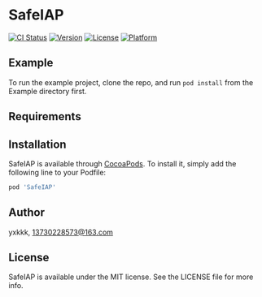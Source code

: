 # SafeIAP

[![CI Status](https://img.shields.io/travis/yxkkk/SafeIAP.svg?style=flat)](https://travis-ci.org/yxkkk/SafeIAP)
[![Version](https://img.shields.io/cocoapods/v/SafeIAP.svg?style=flat)](https://cocoapods.org/pods/SafeIAP)
[![License](https://img.shields.io/cocoapods/l/SafeIAP.svg?style=flat)](https://cocoapods.org/pods/SafeIAP)
[![Platform](https://img.shields.io/cocoapods/p/SafeIAP.svg?style=flat)](https://cocoapods.org/pods/SafeIAP)

## Example

To run the example project, clone the repo, and run `pod install` from the Example directory first.

## Requirements

## Installation

SafeIAP is available through [CocoaPods](https://cocoapods.org). To install
it, simply add the following line to your Podfile:

```ruby
pod 'SafeIAP'
```

## Author

yxkkk, 13730228573@163.com

## License

SafeIAP is available under the MIT license. See the LICENSE file for more info.
